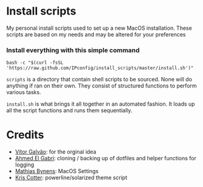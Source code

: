 # Install scripts
My personal install scripts used to set up a new MacOS installation. These scripts are based on my needs and may be altered for your preferences


### Install everything with this simple command
```
bash -c "$(curl -fsSL 'https://raw.github.com/IPconfig/install_scripts/master/install.sh')"
```

`scripts` is a directory that contain shell scripts to be sourced. None will do anything if ran on their own. They consist of structured functions to perform various tasks.

`install.sh` is what brings it all together in an automated fashion. It loads up all the script functions and runs them sequentially.

# Credits
- [Vítor Galvão](https://github.com/vitorgalvao/dotfiles): for the orginal idea
- [Ahmed El Gabri](https://github.com/ahmedelgabri/dotfiles/tree/master/files): cloning / backing up of dotfiles and helper functions for logging
- [Mathias Bynens](https://github.com/mathiasbynens/dotfiles): MacOS Settings
- [Kris Cotter](https://github.com/mrcotter/mrcotter_dotfiles): powerline/solarized theme script

